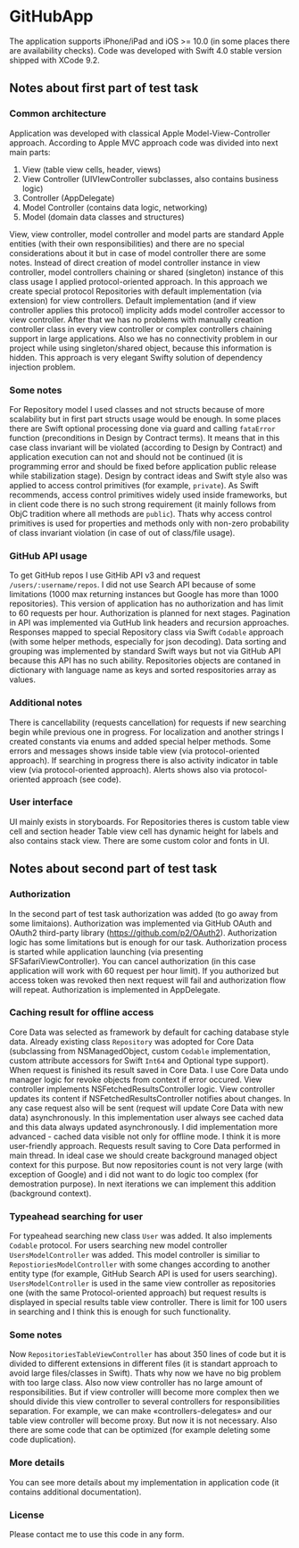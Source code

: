 # GitHubApp
The application supports iPhone/iPad and iOS >= 10.0 (in some places there are availability checks). Code was developed with Swift 4.0 stable version shipped with XCode 9.2.


## Notes about first part of test task

### Common architecture

Application was developed with classical Apple Model-View-Controller approach. According to Apple MVC approach code was divided into next main parts:
1. View (table view cells, header, views)
2. View Controller (UIVIewController subclasses, also contains business logic)
3. Controller (AppDelegate)
4. Model Controller (contains data logic, networking)
5. Model (domain data classes and structures)

View, view controller, model controller and model parts are standard Apple entities (with their own responsibilities) and there are no special considerations about it but in case of model controller there are some notes.
Instead of direct creation of model controller instance in view controller, model controllers chaining or shared (singleton) instance of this class usage I applied protocol-oriented approach.
In this approach we create special protocol Repositories with default implementation (via extension) for view controllers.
Default implementation (and if view controller applies this protocol) implicity adds model controller accessor to view controller.
After that we has no problems with manually creation controller class in every view controller or complex controllers chaining support in large applications.
Also we has no connectivity problem in our project while using singleton/shared object, because this information is hidden.
This approach is very elegant Swifty solution of dependency injection problem.

### Some notes

For Repository model I used classes and not structs because of more scalability but in first part structs usage would be enough.
In some places there are Swift optional processing done via guard and calling `fataError` function (preconditions in Design by Contract terms).
It means that in this case class invariant will be violated (according to Design by Contract) and application execution can not and should not be continued (it is programming error and should be fixed before application public release while stabilization stage).
Design by contract ideas and Swift style also was applied to access control primitives (for example, `private`).
As Swift recommends, access control primitives widely used inside frameworks, but in client code there is no such strong requirement (it mainly follows from ObjC tradition where all methods are `public`).
Thats why access control primitives is used for properties and methods only with non-zero probability of class invariant violation (in case of out of class/file usage).

### GitHub API usage
To get GitHub repos I use GitHib API v3 and request `/users/:username/repos`.
I did not use Search API because of some limitations (1000 max returning instances but Google has more than 1000 repositories).
This version of application has no authorization and has limit to 60 requests per hour. Authorization is planned for next stages.
Pagination in API was implemented via GutHub link headers and recursion approaches.
Responses mapped to special Repository class via Swift `Codable` approach (with some helper methods, especially for json decoding).
Data sorting and grouping was implemented by standard Swift ways but not via GitHub API because this API has no such ability.
Repositories objects are contaned in dictionary with language name as keys and sorted respositories array as values.

### Additional notes

There is cancellability (requests cancellation) for requests if new searching begin while previous one in progress.
For localization and another strings I created constants via enums and added special helper methods.
Some errors and messages shows inside table view (via protocol-oriented approach).
If searching in progress there is also activity indicator in table view (via protocol-oriented approach).
Alerts shows also via protocol-oriented approach (see code).

### User interface

UI mainly exists in storyboards. For Repositories theres is custom table view cell and section header Table view cell has dynamic height for labels and also contains stack view.
There are some custom color and fonts in UI.

## Notes about second part of test task

### Authorization

In the second part of test task authorization was added (to go away from some limitaions). Authorization was implemented via GitHub OAuth and OAuth2 third-party library (https://github.com/p2/OAuth2).
Authorization logic has some limitations but is enough for our task. Authorization process is started while application launching (via presenting SFSafariViewController).
You can cancel authorization (in this case application will work with 60 request per hour limit).
If you authorized but access token was revoked then next request will fail and authorization flow will repeat. Authorization is implemented in AppDelegate.


### Caching result for offline access  
Core Data was selected as framework by default for caching database style data.
Already existing class `Repository` was adopted for Core Data (subclassing from NSManagedObject, custom `Codable` implementation, custom attribute accessors for Swift `Int64` and Optional type support).
When request is finished its result saved in Core Data. I use Core Data undo manager logic for revoke objects from context if error occured.
View controller implements NSFetchedResultsController logic. View controller updates its content if NSFetchedResultsController notifies about changes.
In any case request also will be sent (request will update Core Data with new data) asynchronously.
In this implementation user always see cached data and this data always updated asynchronously.
I did implementation more advanced - cached data visible not only for offline mode. I think it is more user-friendly approach.
Requests result saving to Core Data performed in main thread. In ideal case we should create background managed object context for this purpose.
But now repositories count is not very large (with exception of Google) and i did not want to do logic too complex (for demostration purpose). In next iterations we can implement this addition (background context).


### Typeahead searching for user

For typeahead searching new class `User` was added. It also implements `Codable` protocol. For users searching new model controller `UsersModelController` was added.
This model controller is similiar to `RepostioriesModelController` with some changes according to another entity type (for example, GitHub Search API is used for users searching).
`UsersModelController` is used in the same view controller as repositories one (with the same Protocol-oriented approach) but request results is displayed in special results table view controller.
There is limit for 100 users in searching and I think this is enough for such functionality.


### Some notes

Now `RepositoriesTableViewController` has about 350 lines of code but it is divided to different extensions in different files (it is standart approach to avoid large files/classes in Swift).
Thats why now we have no big problem with too large class. Also now view controller has no large amount of responsibilities.
But if view controller willl become more complex then we should divide this view controller to several controllers for responsibilities separation.
For example, we can make «controllers-delegates» and our table view controller will become proxy. But now it is not necessary.
Also there are some code that can be optimized (for example deleting some code duplication).

### More details

You can see more details about my implementation in application code (it contains additional documentation).

### License

Please contact me to use this code in any form.
